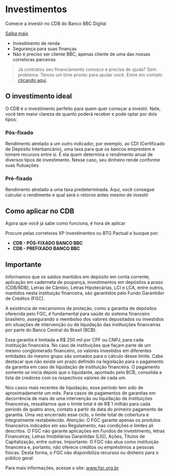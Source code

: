 # Investimentos

Comece a investir no CDB do Banco BBC Digital

[Saiba mais](https://bancobbcdigital.com.br/investimentos)

- Investimento de renda
- Segurança para suas finanças
- Não é preciso ser cliente BBC, apenas cliente de uma das nossas corretoras parceiras

> Já contratou seu financiamento conosco e precisa de ajuda? Sem problema. Temos um time pronto para ajudar você. Entre em contato [clicando aqui](https://bancobbcdigital.com.br/canais-atendimento).

## O investimento ideal

O CDB é o investimento perfeito para quem quer começar a investir. Nele, você tem maior clareza de quanto poderá receber e pode optar por dois tipos:

### Pós-fixado

Rendimento atrelado a um outro indicador, por exemplo, ao CDI (Certificado de Depósito Interbancário), uma taxa para que os bancos emprestem e tomem recursos entre si. É ela quem determina o rendimento anual de diversos tipos de investimento. Nesse caso, seu dinheiro rende conforme suas flutuações

### Pré-fixado

Rendimento atrelado a uma taxa predeterminada. Aqui, você consegue calcular o rendimento e qual será o retorno antes mesmo de investir

## Como aplicar no CDB

Agora que você já sabe como funciona, é hora de aplicar

Procure pelas corretoras XP Investimentos ou BTG Pactual e busque por:

- **CDB - PÓS-FIXADO BANCO BBC**
- **CDB - PREFIXADO BANCO BBC**

## Importante

Informamos que os saldos mantidos em depósito em conta corrente, aplicação em caderneta de poupança, investimentos em depósitos a prazo (CDB/RDB), Letras de Câmbio, Letras Hipotecárias, LCI e LCA, entre outros, mantidos nesta instituição financeira, são garantidos pelo Fundo Garantidor de Créditos (FGC).

A existência de mecanismos de proteção, como a garantia de depósitos oferecida pelo FGC, é fundamental para saúde do sistema financeiro brasileiro, assegurando o reembolso dos valores depositados ou investidos em situações de intervenção ou de liquidação das instituições financeiras por parte do Banco Central do Brasil (BCB).

Essa garantia é limitada a R$ 250 mil por CPF ou CNPJ, para cada instituição financeira. No caso de instituições que façam parte de um mesmo conglomerado financeiro, os valores investidos em diferentes entidades do mesmo grupo são somados para o cálculo desse limite. Cabe destacar que não existe um prazo definido na legislação para o pagamento da garantia em caso de liquidação de instituição financeira. O pagamento somente se inicia depois que o liquidante, apontado pelo BCB, consolida a lista de credores com os respectivos valores de cada um.

Nos casos mais recentes de liquidação, esse período tem sido de aproximadamente um mês. Para casos de pagamentos de garantias em decorrência de mais de uma intervenção ou liquidação de instituições financeiras, ressaltamos que o limite total é de R$ 1 milhão para cada período de quatro anos, contato a partir da data do primeiro pagamento de garantia. Uma vez encerrado esse ciclo, o limite total de cobertura é integralmente restabelecido. Atenção: O FGC garante apenas os produtos financeiros indicados em seu Regulamento, nas condições e limites ali descritos. O FGC não garante aplicações em Fundos de investimento, letras Financeiras, Letras Imobiliárias Garantidas (LIG), Ações, Títulos de Capitalização, entre outras. Importante: O FGC não atua como instituição financeira e, portanto, não oferece créditos ou empréstimos a pessoas físicas. Desta forma, o FGC não disponibiliza recursos ou dinheiro para o público geral.

Para mais informações, acesse o site: www.fgc.org.br